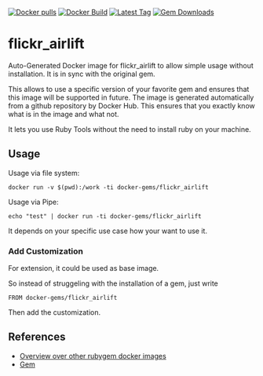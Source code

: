 [![Docker pulls](https://img.shields.io/docker/pulls/rubygem/flickr_airlift.svg)](https://hub.docker.com/r/rubygem/flickr_airlift/)
[![Docker Build](https://img.shields.io/docker/automated/rubygem/flickr_airlift.svg)](https://hub.docker.com/r/rubygem/flickr_airlift/)
[![Latest Tag](https://img.shields.io/github/tag/docker-rubygem/flickr_airlift.svg)](https://hub.docker.com/r/rubygem/flickr_airlift/)
[![Gem Downloads](https://img.shields.io/gem/dt/flickr_airlift.svg)](https://rubygems.org/gems/flickr_airlift/)
# flickr_airlift

Auto-Generated Docker image for flickr_airlift to allow simple usage without installation.
It is in sync with the original gem.

This allows to use a specific version of your favorite gem and ensures that this image will be supported in future.
The image is generated automatically from a github repository by Docker Hub.
This ensures that you exactly know what is in the image and what not.

It lets you use Ruby Tools without the need to install ruby on your machine.

## Usage

Usage via file system:

`docker run -v $(pwd):/work -ti docker-gems/flickr_airlift`

Usage via Pipe:

`echo "test" | docker run -ti docker-gems/flickr_airlift`

It depends on your specific use case how your want to use it.

### Add Customization

For extension, it could be used as base image.

So instead of struggeling with the installation of a gem, just write

`FROM docker-gems/flickr_airlift`

Then add the customization.

## References

 - [Overview over other rubygem docker images](https://github.com/thinkbot/docker-rubygem)
 - [Gem](https://rubygems.org/gems/flickr_airlift/)
